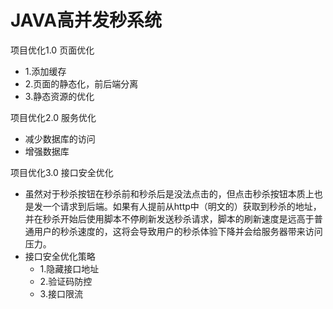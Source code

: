 # JAVA高并发秒系统

项目优化1.0 页面优化
- 1.添加缓存
- 2.页面的静态化，前后端分离
- 3.静态资源的优化

项目优化2.0 服务优化
- 减少数据库的访问
- 增强数据库

项目优化3.0 接口安全优化
- 虽然对于秒杀按钮在秒杀前和秒杀后是没法点击的，但点击秒杀按钮本质上也是发一个请求到后端。如果有人提前从http中（明文的）获取到秒杀的地址，并在秒杀开始后使用脚本不停刷新发送秒杀请求，脚本的刷新速度是远高于普通用户的秒杀速度的，这将会导致用户的秒杀体验下降并会给服务器带来访问压力。
- 接口安全优化策略
  - 1.隐藏接口地址
  - 2.验证码防控
  - 3.接口限流
	
	
